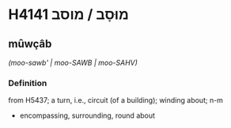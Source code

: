 # H4141 מוּסָב / מוסב

## mûwçâb

_(moo-sawb' | moo-SAWB | moo-SAHV)_

### Definition

from H5437; a turn, i.e., circuit (of a building); winding about; n-m

- encompassing, surrounding, round about
